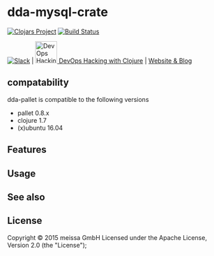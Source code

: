 # dda-mysql-crate

[![Clojars Project](https://img.shields.io/clojars/v/dda/dda-mariadb-crate.svg)](https://clojars.org/dda/dda-mariadb-crate)
[![Build Status](https://travis-ci.org/DomainDrivenArchitecture/dda-mariadb-crate.svg?branch=master)](https://travis-ci.org/DomainDrivenArchitecture/dda-mariadb-crate)

[![Slack](https://img.shields.io/badge/chat-clojurians-green.svg?style=flat)](https://clojurians.slack.com/messages/#dda-pallet/) | [<img src="https://domaindrivenarchitecture.org/img/meetup.svg" width=50 alt="DevOps Hacking with Clojure Meetup"> DevOps Hacking with Clojure](https://www.meetup.com/de-DE/preview/dda-pallet-DevOps-Hacking-with-Clojure) | [Website & Blog](https://domaindrivenarchitecture.org)

## compatability
dda-pallet is compatible to the following versions
 * pallet 0.8.x
 * clojure 1.7
 * (x)ubuntu 16.04

## Features


## Usage


## See also


## License
Copyright © 2015 meissa GmbH
Licensed under the Apache License, Version 2.0 (the "License");
